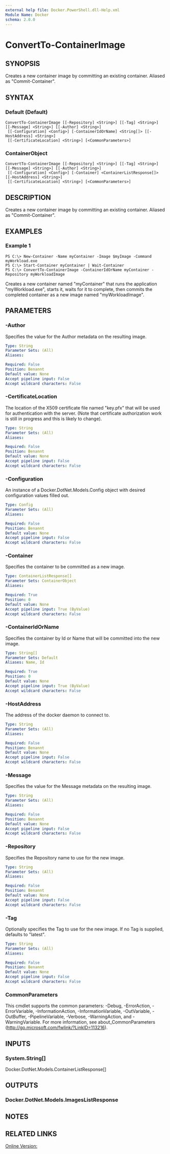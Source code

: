 ```yaml
---
external help file: Docker.PowerShell.dll-Help.xml
Module Name: Docker
schema: 2.0.0
---
```


# ConvertTo-ContainerImage

## SYNOPSIS
Creates a new container image by committing an existing container.
Aliased as "Commit-Container".

## SYNTAX

### Default (Default)
```
ConvertTo-ContainerImage [[-Repository] <String>] [[-Tag] <String>] [[-Message] <String>] [[-Author] <String>]
 [[-Configuration] <Config>] [-ContainerIdOrName] <String[]> [[-HostAddress] <String>]
 [[-CertificateLocation] <String>] [<CommonParameters>]
```

### ContainerObject
```
ConvertTo-ContainerImage [[-Repository] <String>] [[-Tag] <String>] [[-Message] <String>] [[-Author] <String>]
 [[-Configuration] <Config>] [-Container] <ContainerListResponse[]> [[-HostAddress] <String>]
 [[-CertificateLocation] <String>] [<CommonParameters>]
```

## DESCRIPTION
Creates a new container image by committing an existing container.
Aliased as "Commit-Container".

## EXAMPLES

### Example 1
```
PS C:\> New-Container -Name myContainer -Image $myImage -Command myWorkload.exe
PS C:\> Start-Container myContainer | Wait-Container
PS C:\> ConvertTo-ContainerImage -ContainerIdOrName myContainer -Repository myWorkloadImage
```

Creates a new container named "myContainer" that runs the application "myWorkload.exe", starts it, waits for it to complete, then commits the completed container as a new image named "myWorkloadImage".

## PARAMETERS

### -Author
Specifies the value for the Author metadata on the resulting image.





```yaml
Type: String
Parameter Sets: (All)
Aliases:

Required: False
Position: Benannt
Default value: None
Accept pipeline input: False
Accept wildcard characters: False
```

### -CertificateLocation
The location of the X509 certificate file named "key.pfx" that will be used for authentication with the server. (Note that certificate authorization work is still in progress and this is likely to change).




```yaml
Type: String
Parameter Sets: (All)
Aliases:

Required: False
Position: Benannt
Default value: None
Accept pipeline input: False
Accept wildcard characters: False
```

### -Configuration
An instance of a Docker.DotNet.Models.Config object with desired configuration values filled out.




```yaml
Type: Config
Parameter Sets: (All)
Aliases:

Required: False
Position: Benannt
Default value: None
Accept pipeline input: False
Accept wildcard characters: False
```

### -Container
Specifies the container to be committed as a new image.





```yaml
Type: ContainerListResponse[]
Parameter Sets: ContainerObject
Aliases:

Required: True
Position: 0
Default value: None
Accept pipeline input: True (ByValue)
Accept wildcard characters: False
```

### -ContainerIdOrName
Specifies the container by Id or Name that will be committed into the new image.

```yaml
Type: String[]
Parameter Sets: Default
Aliases: Name, Id

Required: True
Position: 0
Default value: None
Accept pipeline input: True (ByValue)
Accept wildcard characters: False
```

### -HostAddress
The address of the docker daemon to connect to.





```yaml
Type: String
Parameter Sets: (All)
Aliases:

Required: False
Position: Benannt
Default value: None
Accept pipeline input: False
Accept wildcard characters: False
```

### -Message
Specifies the value for the Message metadata on the resulting image.





```yaml
Type: String
Parameter Sets: (All)
Aliases:

Required: False
Position: Benannt
Default value: None
Accept pipeline input: False
Accept wildcard characters: False
```

### -Repository
Specifies the Repository name to use for the new image.





```yaml
Type: String
Parameter Sets: (All)
Aliases:

Required: False
Position: Benannt
Default value: None
Accept pipeline input: False
Accept wildcard characters: False
```

### -Tag
Optionally specifies the Tag to use for the new image. If no Tag is supplied, defaults to "latest".





```yaml
Type: String
Parameter Sets: (All)
Aliases:

Required: False
Position: Benannt
Default value: None
Accept pipeline input: False
Accept wildcard characters: False
```

### CommonParameters
This cmdlet supports the common parameters: -Debug, -ErrorAction, -ErrorVariable, -InformationAction, -InformationVariable, -OutVariable, -OutBuffer, -PipelineVariable, -Verbose, -WarningAction, and -WarningVariable. For more information, see about_CommonParameters (http://go.microsoft.com/fwlink/?LinkID=113216).

## INPUTS

### System.String[]
Docker.DotNet.Models.ContainerListResponse[]

## OUTPUTS

### Docker.DotNet.Models.ImagesListResponse

## NOTES

## RELATED LINKS

[Online Version:](https://github.com/Microsoft/Docker-PowerShell/blob/master/src/Docker.PowerShell/Help/ConvertTo-ContainerImage.md)






